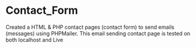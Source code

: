# Contact_Form
Created a HTML &amp; PHP contact pages (contact form) to send emails (messages) using PHPMailer. This email sending contact page is tested on both localhost and Live
